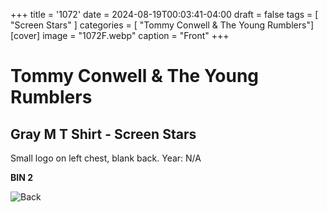 +++
title = '1072'
date = 2024-08-19T00:03:41-04:00
draft = false
tags = [ "Screen Stars" ]
categories = [ "Tommy Conwell & The Young Rumblers"]
[cover]
image = "1072F.webp"
caption = "Front"
+++
# Tommy Conwell & The Young Rumblers
## Gray M T Shirt - Screen Stars

Small logo on left chest, blank back. Year: N/A

**BIN 2**

![Back](/1072B.webp)
